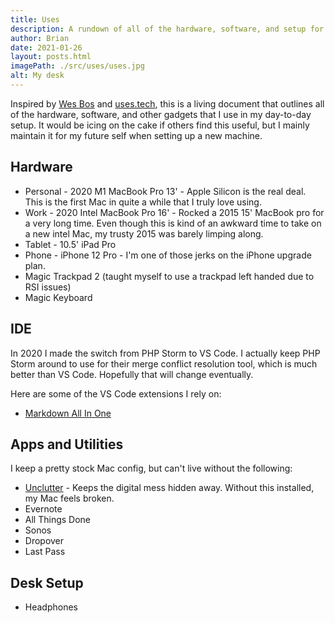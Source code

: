 ```yaml
---
title: Uses
description: A rundown of all of the hardware, software, and setup for my day to day tech life.
author: Brian
date: 2021-01-26
layout: posts.html
imagePath: ./src/uses/uses.jpg
alt: My desk
---
```


Inspired by [Wes Bos](https://wesbos.com/uses) and [uses.tech](https://uses.tech/), this is a living document that outlines all of the hardware, software, and other gadgets that I use in my day-to-day setup. It would be icing on the cake if others find this useful, but I mainly maintain it for my future self when setting up a new machine.

## Hardware

* Personal - 2020 M1 MacBook Pro 13' - Apple Silicon is the real deal. This is the first Mac in quite a while that I truly love using.
* Work - 2020 Intel MacBook Pro 16' - Rocked a 2015 15' MacBook pro for a very long time. Even though this is kind of an awkward time to take on a new intel Mac, my trusty 2015 was barely limping along.
* Tablet - 10.5' iPad Pro
* Phone - iPhone 12 Pro - I'm one of those jerks on the iPhone upgrade plan.
* Magic Trackpad 2 (taught myself to use a trackpad left handed due to RSI issues)
* Magic Keyboard

## IDE

In 2020 I made the switch from PHP Storm to VS Code. I actually keep PHP Storm around to use for their merge conflict resolution tool, which is much better than VS Code. Hopefully that will change eventually.

Here are some of the VS Code extensions I rely on:

* [Markdown All In One](https://marketplace.visualstudio.com/items?itemName=yzhang.markdown-all-in-one)

## Apps and Utilities

I keep a pretty stock Mac config, but can't live without the following:

* [Unclutter](https://unclutterapp.com/) - Keeps the digital mess hidden away. Without this installed, my Mac feels broken.
* Evernote
* All Things Done
* Sonos
* Dropover
* Last Pass

## Desk Setup

* Headphones